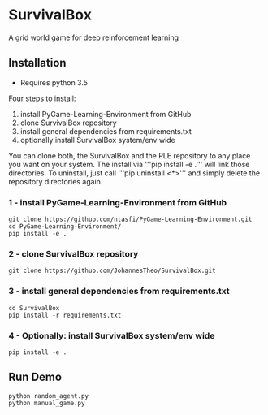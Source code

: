 # SurvivalBox
A grid world game for deep reinforcement learning

## Installation

- Requires python 3.5

Four steps to install:

1. install PyGame-Learning-Environment from GitHub
2. clone SurvivalBox repository
3. install general dependencies from requirements.txt
4. optionally install SurvivalBox system/env wide

You can clone both, the SurvivalBox and the PLE repository to any place you want on your system. The install via '''pip install -e .''' will link those directories. To uninstall, just call '''pip uninstall <*>''' and simply delete the repository directories again.

### 1 - install PyGame-Learning-Environment from GitHub
```
git clone https://github.com/ntasfi/PyGame-Learning-Environment.git
cd PyGame-Learning-Environment/
pip install -e .
```

### 2 - clone SurvivalBox repository
```
git clone https://github.com/JohannesTheo/SurvivalBox.git
```
### 3 - install general dependencies from requirements.txt
```
cd SurvivalBox
pip install -r requirements.txt 
```

### 4 -  Optionally: install SurvivalBox system/env wide
```
pip install -e .
```

## Run Demo
```
python random_agent.py
python manual_game.py
```